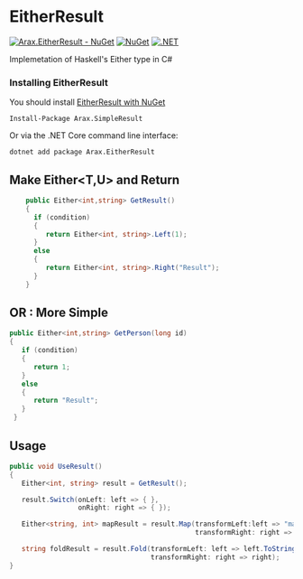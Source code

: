 # EitherResult
[![Arax.EitherResult - NuGet](https://img.shields.io/badge/nuget-Arax.EitherResult-blue)](https://www.nuget.org/packages/Arax.EitherResult)
[![NuGet](https://img.shields.io/nuget/dt/Arax.EitherResult.svg)](https://www.nuget.org/packages/Arax.EitherResult) 
[![.NET](https://github.com/araxis/EitherResult/actions/workflows/dotnet.yml/badge.svg)](https://github.com/araxis/EitherResult/actions/workflows/dotnet.yml)

Implemetation of Haskell's Either type in C#

### Installing EitherResult

You should install [EitherResult with NuGet](https://www.nuget.org/packages/Arax.EitherResult)

    Install-Package Arax.SimpleResult
    
Or via the .NET Core command line interface:

    dotnet add package Arax.EitherResult

##  Make Either<T,U> and Return 
```csharp
    public Either<int,string> GetResult()
    {
      if (condition)
      {
         return Either<int, string>.Left(1);
      }
      else
      {
         return Either<int, string>.Right("Result");
      }
    }
```
## OR : More Simple
```csharp
public Either<int,string> GetPerson(long id)
{
   if (condition)
   {
      return 1;
   }
   else
   {
      return "Result";
   }
 }
```
## Usage 
```csharp
public void UseResult()
{
   Either<int, string> result = GetResult();

   result.Switch(onLeft: left => { },
                 onRight: right => { });

   Either<string, int> mapResult = result.Map(transformLeft:left => "map left",
                                              transformRight: right => 25);

   string foldResult = result.Fold(transformLeft: left => left.ToString(),
                                   transformRight: right => right);
}
```
